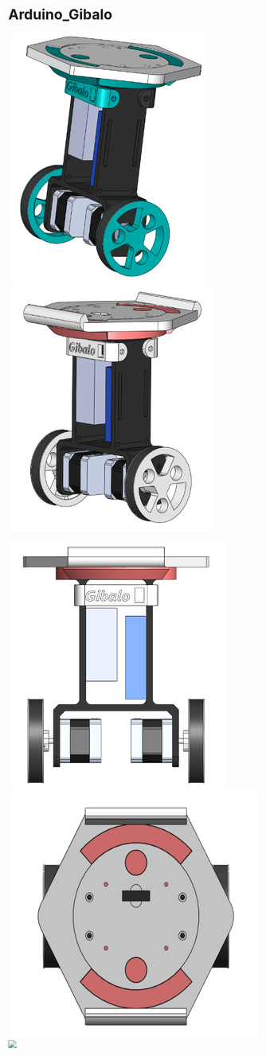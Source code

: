 # Arduino_Gibalo


<p><img src="./Images/solid.png" height="500px">
<img src="./Images/solid2.3.png" height="500px"></p>
<p>
<img src="./Images/solidfront2.3.png" height="500px">
<img src="./Images/solidtop2.3.png" height="500px">
<img src="./Imqges/solidside2.3.png" height="500px"></p>